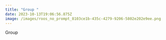 ```yaml
---
title: "Group "
date: 2023-10-13T19:06:56.875Z
image: /images/roos_no_prompt_8103ce1b-435c-4279-9206-5802e202e9ee.png
---
```

Group